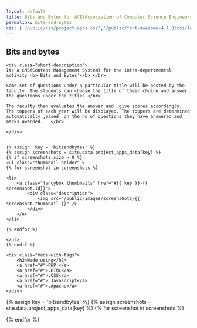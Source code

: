 ```yaml
---
layout: default
title: Bits and Bytes for ACE(Association of Computer Science Engineers)
permalink: bits-and-bytes
css: ['/public/css/project-apps.css','/public/font-awesome-4.1.0/css/font-awesome.min.css']
---
```



<!-- BITS and BYTES -->
<section class="section">
<div class="content">
<div class="project-container"> 
	<h2>Bits and bytes</h2>

	<div class="short-description">
	Its a CMS(Content Management System) for the intra-departmental activity <b>'Bits and Bytes'</b> </br>

	Some set of questions under a particular title will be posted by the faculty. The students can choose the title of their choice and answer the questions under the titles.</br>

	The faculty then evaluates the answer and  give scores accordingly. The toppers of each year will be displayed. The toppers are determined automatically ,based  on the no of questions they have answered and marks awarded. 	</br>

	</div>


	{% assign  key = 'bitsandbytes' %}
	{% assign screenshots = site.data.project_apps_data[key] %}
	{% if screenshots.size > 0 %}
	<ul class="thumbnail-holder" >
	{% for screenshot in screenshots %}
		
	<li>
		<a class="fancybox thumbnails" href="#{{ key }}-{{ screenshot.id}}">
			<div class="description">	
				<img src="/public/images/screenshots/{{ screenshot.thumbnail }}" /> 
			</div>
		</a>		
	</li>

	{% endfor %}

	</ul> 
	{% endif %}

	<div class="made-with-tags">
		<h2>Made using</h2>
		<a href="#">PHP </a>
		<a href="#">.HTML</a>
		<a href="#">.CSS</a>
		<a href="#">.Javascript</a>
		<a href="#">.Apache</a>
	</div>
</div>
</div>
</section>

{% assign key = 'bitsandbytes' %}
{% assign screenshots = site.data.project_apps_data[key] %}
{% for screenshot in screenshots %}

<div id="{{ key }}-{{ screenshot.id}}" style="display: none;" class="description-holder">
		<div class="screenshot-description" >
			<ul>
			{% for desc in screenshot.description %}
			<li>
				{{ desc }}
			</li>
			{% endfor %}
			</ul>
		</div>
		<img class="lazy" data-src="/public/images/screenshots/{{ screenshot.original }}" /> 
</div>

{% endfor %}